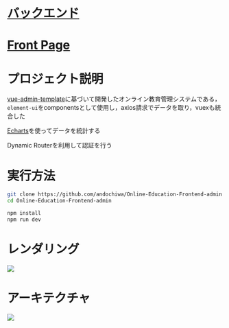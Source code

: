 # [バックエンド](https://github.com/andochiwa/Online-Education-Backend)

# [Front Page](https://github.com/andochiwa/Online-Education-Frontend-web)

# プロジェクト説明

[vue-admin-template](https://github.com/PanJiaChen/vue-admin-template)に基づいて開発したオンライン教育管理システムである，`element-ui`をcomponentsとして使用し，axios請求でデータを取り，vuexも統合した

[Echarts](https://echarts.apache.org/zh/index.html)を使ってデータを統計する

Dynamic Routerを利用して認証を行う

# 実行方法

```bash
git clone https://github.com/andochiwa/Online-Education-Frontend-admin
cd Online-Education-Frontend-admin

npm install
npm run dev
```

# レンダリング

![](https://raw.githubusercontent.com/andochiwa/Online-Education-Backend/master/image/admin.png)

# アーキテクチャ

![](https://raw.githubusercontent.com/andochiwa/Online-Education-Backend/master/image/architect.png)